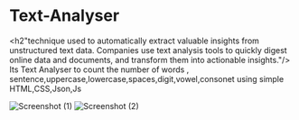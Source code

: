 # Text-Analyser
<h2"technique used to automatically extract valuable insights from unstructured text data. Companies use text analysis tools to quickly digest online data and documents, and transform them into actionable insights."/>
Its Text Analyser   to count the number of words , sentence,uppercase,lowercase,spaces,digit,vowel,consonet
using simple HTML,CSS,Json,Js

![Screenshot (1)](https://user-images.githubusercontent.com/76102425/150664060-c4967f8a-2e39-4609-95e1-6cb6b21fb1e6.png)
![Screenshot (2)](https://user-images.githubusercontent.com/76102425/150664064-e4a8afb5-e56b-4e61-8542-8f15e5fa15a4.png)
